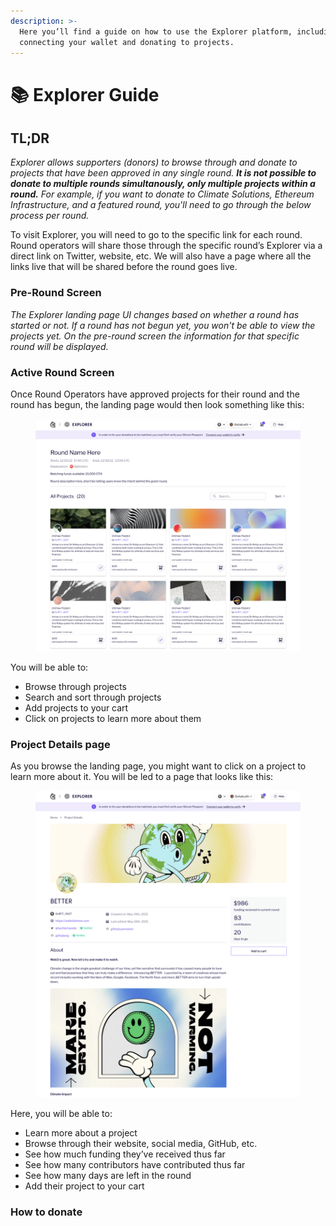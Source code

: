 ```yaml
---
description: >-
  Here you’ll find a guide on how to use the Explorer platform, including
  connecting your wallet and donating to projects.
---
```


# 📚 Explorer Guide

## TL;DR

_Explorer allows supporters (donors) to browse through and donate to projects that have been approved in any single round. **It is not possible to donate to multiple rounds simultanously, only multiple projects within a round.** For example, if you want to donate to Climate Solutions, Ethereum Infrastructure, and a featured round, you'll need to go through the below process per round._&#x20;

To visit Explorer, you will need to go to the specific link for each round. Round operators will share those through the specific round’s Explorer via a direct link on Twitter, website, etc. We will also have a page where all the links live that will be shared before the round goes live.

### Pre-Round Screen

_The Explorer landing page UI changes based on whether a round has started or not. If a round has not begun yet, you won't be able to view the projects yet. On the pre-round screen the information for that specific round will be displayed._

### Active Round Screen

Once Round Operators have approved projects for their round and the round has begun, the landing page would then look something like this:

<figure><img src="../../.gitbook/assets/Screenshot 2023-04-17 at 11.41.49.png" alt=""><figcaption></figcaption></figure>

You will be able to:

* Browse through projects
* Search and sort through projects
* Add projects to your cart
* Click on projects to learn more about them

### Project Details page

As you browse the landing page, you might want to click on a project to learn more about it. You will be led to a page that looks like this:

<figure><img src="../../.gitbook/assets/Screenshot 2023-04-17 at 11.42.20.png" alt=""><figcaption></figcaption></figure>

Here, you will be able to:

* Learn more about a project
* Browse through their website, social media, GitHub, etc.
* See how much funding they’ve received thus far
* See how many contributors have contributed thus far
* See how many days are left in the round
* Add their project to your cart

### How to donate

